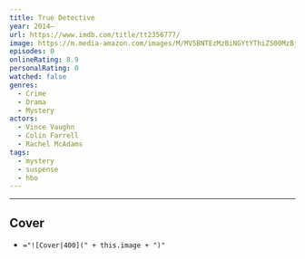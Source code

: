 ```yaml
---
title: True Detective
year: 2014–
url: https://www.imdb.com/title/tt2356777/
image: https://m.media-amazon.com/images/M/MV5BNTEzMzBiNGYtYThiZS00MzBjLTk5ZWItM2FmMzU3Y2RjYTVlXkEyXkFqcGdeQXVyMjkwOTAyMDU@._V1_SX300.jpg
episodes: 0
onlineRating: 8.9
personalRating: 0
watched: false
genres:
  - Crime
  - Drama
  - Mystery
actors:
  - Vince Vaughn
  - Colin Farrell
  - Rachel McAdams
tags:
  - mystery
  - suspense
  - hbo
---
```


---


## Cover
- `="![Cover|400](" + this.image + ")"`
